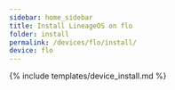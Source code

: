 ```yaml
---
sidebar: home_sidebar
title: Install LineageOS on flo
folder: install
permalink: /devices/flo/install/
device: flo
---
```

{% include templates/device_install.md %}
